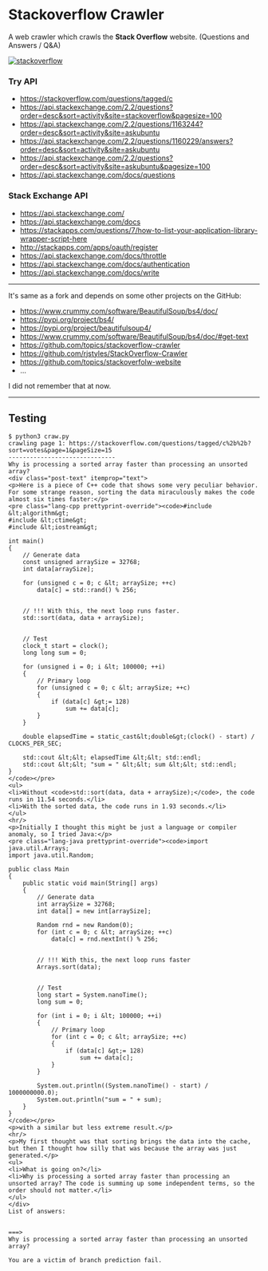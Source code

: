 
# Stackoverflow Crawler

A web crawler which crawls the **Stack Overflow** website. (Questions and Answers / Q&A)

[![stackoverflow](logo.png)](https://stackoverflow.com/)

### Try API

- https://stackoverflow.com/questions/tagged/c
- https://api.stackexchange.com/2.2/questions?order=desc&sort=activity&site=stackoverflow&pagesize=100
- https://api.stackexchange.com/2.2/questions/1163244?order=desc&sort=activity&site=askubuntu
- https://api.stackexchange.com/2.2/questions/1160229/answers?order=desc&sort=activity&site=askubuntu
- https://api.stackexchange.com/2.2/questions?order=desc&sort=activity&site=askubuntu&pagesize=100
- https://api.stackexchange.com/docs/questions

### Stack Exchange API

- https://api.stackexchange.com/
- https://api.stackexchange.com/docs
- https://stackapps.com/questions/7/how-to-list-your-application-library-wrapper-script-here
- http://stackapps.com/apps/oauth/register
- https://api.stackexchange.com/docs/throttle
- https://api.stackexchange.com/docs/authentication
- https://api.stackexchange.com/docs/write

-------

It's same as a fork and depends on some other projects on the GitHub:

- https://www.crummy.com/software/BeautifulSoup/bs4/doc/
- https://pypi.org/project/bs4/
- https://pypi.org/project/beautifulsoup4/
- https://www.crummy.com/software/BeautifulSoup/bs4/doc/#get-text
- https://github.com/topics/stackoverflow-crawler
- https://github.com/rjstyles/StackOverflow-Crawler
- https://github.com/topics/stackoverfolw-website
- ...

I did not remember that at now.

---------

## Testing

```
$ python3 craw.py
crawling page 1: https://stackoverflow.com/questions/tagged/c%2b%2b?sort=votes&page=1&pageSize=15
------------------------------
Why is processing a sorted array faster than processing an unsorted array?
<div class="post-text" itemprop="text">
<p>Here is a piece of C++ code that shows some very peculiar behavior. For some strange reason, sorting the data miraculously makes the code almost six times faster:</p>
<pre class="lang-cpp prettyprint-override"><code>#include &lt;algorithm&gt;
#include &lt;ctime&gt;
#include &lt;iostream&gt;

int main()
{
	// Generate data
	const unsigned arraySize = 32768;
	int data[arraySize];

	for (unsigned c = 0; c &lt; arraySize; ++c)
		data[c] = std::rand() % 256;


	// !!! With this, the next loop runs faster.
	std::sort(data, data + arraySize);


	// Test
	clock_t start = clock();
	long long sum = 0;

	for (unsigned i = 0; i &lt; 100000; ++i)
	{
		// Primary loop
		for (unsigned c = 0; c &lt; arraySize; ++c)
		{
			if (data[c] &gt;= 128)
				sum += data[c];
		}
	}

	double elapsedTime = static_cast&lt;double&gt;(clock() - start) / CLOCKS_PER_SEC;

	std::cout &lt;&lt; elapsedTime &lt;&lt; std::endl;
	std::cout &lt;&lt; "sum = " &lt;&lt; sum &lt;&lt; std::endl;
}
</code></pre>
<ul>
<li>Without <code>std::sort(data, data + arraySize);</code>, the code runs in 11.54 seconds.</li>
<li>With the sorted data, the code runs in 1.93 seconds.</li>
</ul>
<hr/>
<p>Initially I thought this might be just a language or compiler anomaly, so I tried Java:</p>
<pre class="lang-java prettyprint-override"><code>import java.util.Arrays;
import java.util.Random;

public class Main
{
	public static void main(String[] args)
	{
		// Generate data
		int arraySize = 32768;
		int data[] = new int[arraySize];

		Random rnd = new Random(0);
		for (int c = 0; c &lt; arraySize; ++c)
			data[c] = rnd.nextInt() % 256;


		// !!! With this, the next loop runs faster
		Arrays.sort(data);


		// Test
		long start = System.nanoTime();
		long sum = 0;

		for (int i = 0; i &lt; 100000; ++i)
		{
			// Primary loop
			for (int c = 0; c &lt; arraySize; ++c)
			{
				if (data[c] &gt;= 128)
					sum += data[c];
			}
		}

		System.out.println((System.nanoTime() - start) / 1000000000.0);
		System.out.println("sum = " + sum);
	}
}
</code></pre>
<p>with a similar but less extreme result.</p>
<hr/>
<p>My first thought was that sorting brings the data into the cache, but then I thought how silly that was because the array was just generated.</p>
<ul>
<li>What is going on?</li>
<li>Why is processing a sorted array faster than processing an unsorted array? The code is summing up some independent terms, so the order should not matter.</li>
</ul>
</div>
List of answers:


===>
Why is processing a sorted array faster than processing an unsorted array?

You are a victim of branch prediction fail.
